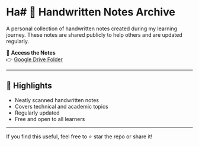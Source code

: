 # Ha# 📝 Handwritten Notes Archive

A personal collection of handwritten notes created during my learning journey. These notes are shared publicly to help others and are updated regularly.

📂 **Access the Notes**  
👉 [Google Drive Folder](https://drive.google.com/drive/folders/1qdfYd5d0l6WoE3tDdhccAH5twCus6jPg?usp=sharing)

---

## 📌 Highlights

- Neatly scanned handwritten notes
- Covers technical and academic topics
- Regularly updated
- Free and open to all learners

---

If you find this useful, feel free to ⭐ star the repo or share it!
